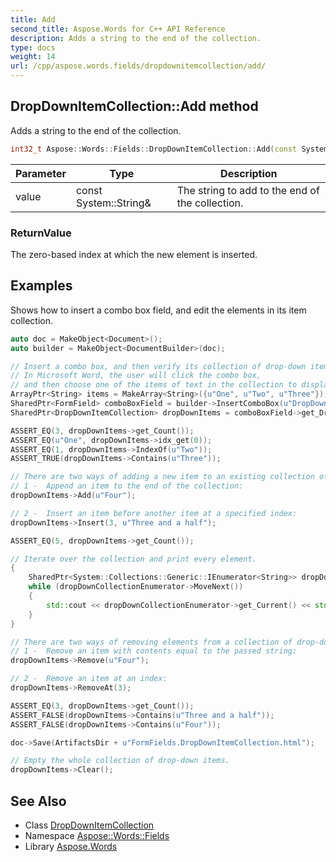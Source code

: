 ```yaml
---
title: Add
second_title: Aspose.Words for C++ API Reference
description: Adds a string to the end of the collection.
type: docs
weight: 14
url: /cpp/aspose.words.fields/dropdownitemcollection/add/
---
```

## DropDownItemCollection::Add method


Adds a string to the end of the collection.

```cpp
int32_t Aspose::Words::Fields::DropDownItemCollection::Add(const System::String &value)
```


| Parameter | Type | Description |
| --- | --- | --- |
| value | const System::String\& | The string to add to the end of the collection. |

### ReturnValue

The zero-based index at which the new element is inserted.

## Examples



Shows how to insert a combo box field, and edit the elements in its item collection. 
```cpp
auto doc = MakeObject<Document>();
auto builder = MakeObject<DocumentBuilder>(doc);

// Insert a combo box, and then verify its collection of drop-down items.
// In Microsoft Word, the user will click the combo box,
// and then choose one of the items of text in the collection to display.
ArrayPtr<String> items = MakeArray<String>({u"One", u"Two", u"Three"});
SharedPtr<FormField> comboBoxField = builder->InsertComboBox(u"DropDown", items, 0);
SharedPtr<DropDownItemCollection> dropDownItems = comboBoxField->get_DropDownItems();

ASSERT_EQ(3, dropDownItems->get_Count());
ASSERT_EQ(u"One", dropDownItems->idx_get(0));
ASSERT_EQ(1, dropDownItems->IndexOf(u"Two"));
ASSERT_TRUE(dropDownItems->Contains(u"Three"));

// There are two ways of adding a new item to an existing collection of drop-down box items.
// 1 -  Append an item to the end of the collection:
dropDownItems->Add(u"Four");

// 2 -  Insert an item before another item at a specified index:
dropDownItems->Insert(3, u"Three and a half");

ASSERT_EQ(5, dropDownItems->get_Count());

// Iterate over the collection and print every element.
{
    SharedPtr<System::Collections::Generic::IEnumerator<String>> dropDownCollectionEnumerator = dropDownItems->GetEnumerator();
    while (dropDownCollectionEnumerator->MoveNext())
    {
        std::cout << dropDownCollectionEnumerator->get_Current() << std::endl;
    }
}

// There are two ways of removing elements from a collection of drop-down items.
// 1 -  Remove an item with contents equal to the passed string:
dropDownItems->Remove(u"Four");

// 2 -  Remove an item at an index:
dropDownItems->RemoveAt(3);

ASSERT_EQ(3, dropDownItems->get_Count());
ASSERT_FALSE(dropDownItems->Contains(u"Three and a half"));
ASSERT_FALSE(dropDownItems->Contains(u"Four"));

doc->Save(ArtifactsDir + u"FormFields.DropDownItemCollection.html");

// Empty the whole collection of drop-down items.
dropDownItems->Clear();
```

## See Also

* Class [DropDownItemCollection](../)
* Namespace [Aspose::Words::Fields](../../)
* Library [Aspose.Words](../../../)
